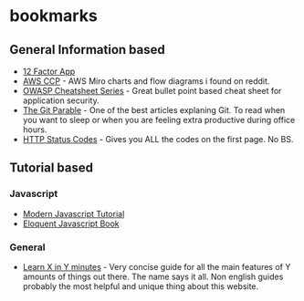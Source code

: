 # bookmarks


## General Information based

- [12 Factor App](https://12factor.net/)
- [AWS CCP](https://miro.com/app/board/o9J_koXQP3U=/) - AWS Miro charts and flow diagrams i found on reddit.
- [OWASP Cheatsheet Series](https://12factor.net/) - Great bullet point based cheat sheet for application security.
- [The Git Parable](https://tom.preston-werner.com/2009/05/19/the-git-parable.html) - One of the best articles explaning Git. To read when you want to sleep or when you are feeling extra productive during office hours.
- [HTTP Status Codes](https://httpstatuses.com/) - Gives you ALL the codes on the first page. No BS.

## Tutorial based
### Javascript
- [Modern Javascript Tutorial](https://javascript.info/)
- [Eloquent Javascript Book](https://eloquentjavascript.net/)

### General
- [Learn X in Y minutes](https://learnxinyminutes.com/) - Very concise guide for all the main features of Y amounts of things out there. The name says it all. Non english guides probably the most helpful and unique thing about this website.
